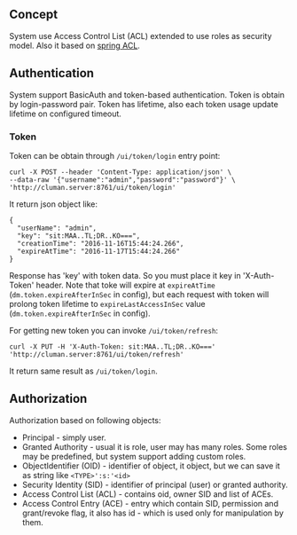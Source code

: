## Concept ##

System use Access Control List (ACL) extended to use roles as security model. Also it based on 
[spring ACL](http://docs.spring.io/spring-security/site/docs/current/reference/html/domain-acls.html).

## Authentication ##

System support BasicAuth and token-based authentication. Token is obtain by login-password pair. Token has 
lifetime, also each token usage update lifetime on configured timeout.

### Token ###

Token can be obtain through `/ui/token/login` entry point:

    curl -X POST --header 'Content-Type: application/json' \
    --data-raw '{"username":"admin","password":"password"}' \
    'http://cluman.server:8761/ui/token/login'

It return json object like:

    {
      "userName": "admin",
      "key": "sit:MAA..TL;DR..KO===",
      "creationTime": "2016-11-16T15:44:24.266",
      "expireAtTime": "2016-11-17T15:44:24.266"
    }

Response has 'key' with token data. So you must place it key in 'X-Auth-Token' header. 
Note that toke will expire at `expireAtTime` (`dm.token.expireAfterInSec` in config), but each request with token
will prolong token lifetime to `expireLastAccessInSec` value (`dm.token.expireAfterInSec` in config).   

For getting new token you can invoke `/ui/token/refresh`:

    curl -X PUT -H 'X-Auth-Token: sit:MAA..TL;DR..KO===' 'http://cluman.server:8761/ui/token/refresh'

It return same result as `/ui/token/login`.

## Authorization ##

Authorization based on following objects:

* Principal - simply user. 
* Granted Authority - usual it is role, user may has many roles. Some roles may be predefined, but system support adding custom roles.
* ObjectIdentifier (OID) - identifier of object, it object, but we can save it as string like `<TYPE>':s:'<id>`
* Security Identity (SID) - identifier of principal (user) or granted authority.  
* Access Control List (ACL) - contains oid, owner SID and list of ACEs.
* Access Control Entry (ACE) - entry which contain SID, permission and grant/revoke flag, it also has id - which is 
used only for manipulation by them.


